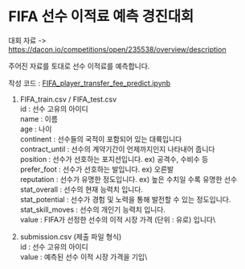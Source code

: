 # FIFA 선수 이적료 예측 경진대회
대회 자료 -> https://dacon.io/competitions/open/235538/overview/description

주어진 자료를 토대로 선수 이적료를 예측합니다.

작성 코드 : <a href="https://github.com/littleduck1219/DACON_FIFA_Player_Transfer_Fee_Predict/blob/main/FIFA_player_transfer_fee_predict.ipynb">FIFA_player_transfer_fee_predict.ipynb</a>

1. FIFA_train.csv / FIFA_test.csv\
 id : 선수 고유의 아이디\
 name : 이름\
 age : 나이\
 continent : 선수들의 국적이 포함되어 있는 대륙입니다\
 contract_until : 선수의 계약기간이 언제까지인지 나타내어 줍니다\
 position : 선수가 선호하는 포지션입니다. ex) 공격수, 수비수 등\
 prefer_foot : 선수가 선호하는 발입니다. ex) 오른발\
 reputation : 선수가 유명한 정도입니다. ex) 높은 수치일 수록 유명한 선수\
 stat_overall : 선수의 현재 능력치 입니다.\
 stat_potential : 선수가 경험 및 노력을 통해 발전할 수 있는 정도입니다.\
 stat_skill_moves : 선수의 개인기 능력치 입니다.\
 value : FIFA가 선정한 선수의 이적 시장 가격 (단위 : 유로) 입니다\


2. submission.csv (제출 파일 형식)\
id : 선수 고유의 아이디\
value : 예측된 선수 이적 시장 가격을 기입\ 
